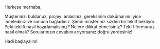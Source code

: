 Herkese merhaba,

Müşterinizi buldunuz, projeyi anladınız, gereksinim dokümanını iyice incelediniz ve sonuca bağladınız. Şimdi müşteriniz sizden bir teklif bekliyor. Peki teklifi nasıl hazırlamalısınız? Nelere dikkat etmelisiniz? Teklif formunuz nasıl olmalı? Sorularınızın cevabını arıyorsanız doğru yerdesiniz!

Hadi başlayalım!
